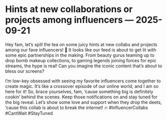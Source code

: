 # Hints at new collaborations or projects among influencers — 2025-09-21

Hey fam, let’s spill the tea on some juicy hints at new collabs and projects among our fave influencers! 👀 It looks like our feed is about to get lit with some epic partnerships in the making. From beauty gurus teaming up to drop bomb makeup collections, to gaming legends joining forces for epic streams, the hype is real! Can you imagine the iconic content that’s about to bless our screens?

I’m low-key obsessed with seeing my favorite influencers come together to create magic. It’s like a crossover episode of our online world, and I am so here for it! So, brace yourselves, fam, ‘cause something big is definitely cookin’ behind the scenes. Keep those notifications on and stay tuned for the big reveal. Let’s show some love and support when they drop the deets, ‘cause this collab is about to break the internet! 🔥 #InfluencerCollabs #CantWait #StayTuned